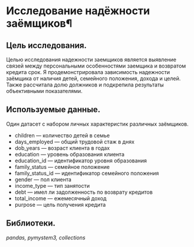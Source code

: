 # Исследование надёжности заёмщиков¶

## Цель исследования. 
Целью исследования надежности заемщиков является выявление связей между персональными особенностями заемщика и возвратом кредита срок. Я продемонстрировала зависимость надежности заёмщика от наличия детей, семейного положения, дохода и целей. Также рассчитала долю должников и подкрепила результаты объективными показателями.

## Используемые данные.
Один датасет с набором личных характеристик различных заёмщиков. 
- children — количество детей в семье
- days_employed — общий трудовой стаж в днях
- dob_years — возраст клиента в годах
- education — уровень образования клиента
- education_id — идентификатор уровня образования
- family_status — семейное положение
- family_status_id — идентификатор семейного положения
- gender — пол клиента
- income_type — тип занятости
- debt — имел ли задолженность по возврату кредитов
- total_income — ежемесячный доход
- purpose — цель получения кредита

## Библиотеки.
*pandas, pymystem3, collections*
